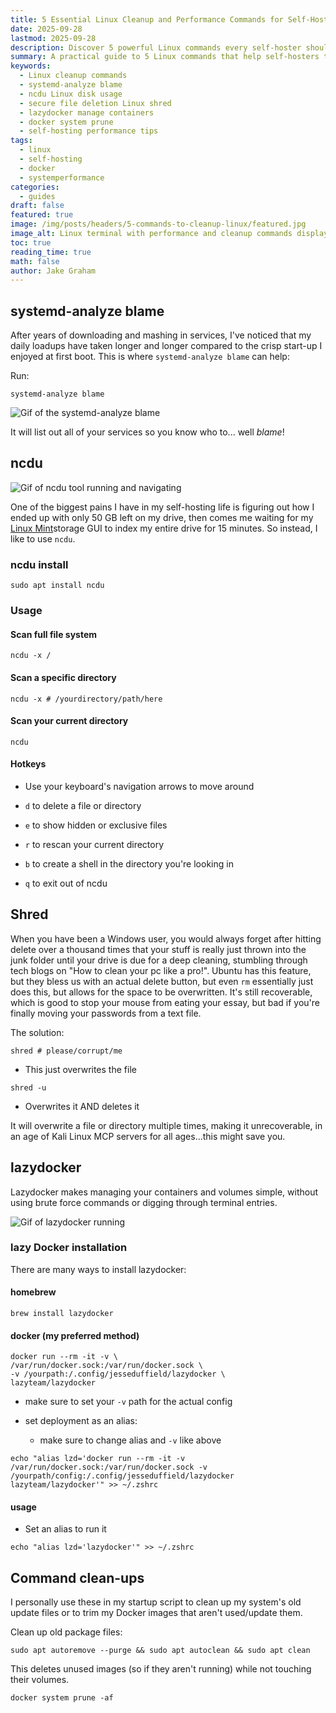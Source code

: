 ```yaml
---
title: 5 Essential Linux Cleanup and Performance Commands for Self-Hosters
date: 2025-09-28
lastmod: 2025-09-28
description: Discover 5 powerful Linux commands every self-hoster should know—speed up boot times, free disk space, securely delete files, manage Docker containers, and keep your system clean.
summary: A practical guide to 5 Linux commands that help self-hosters troubleshoot startup delays, reclaim disk space, manage containers, and securely wipe data.
keywords:
  - Linux cleanup commands
  - systemd-analyze blame
  - ncdu Linux disk usage
  - secure file deletion Linux shred
  - lazydocker manage containers
  - docker system prune
  - self-hosting performance tips
tags:
  - linux
  - self-hosting
  - docker
  - systemperformance
categories:
  - guides
draft: false
featured: true
image: /img/posts/headers/5-commands-to-cleanup-linux/featured.jpg
image_alt: Linux terminal with performance and cleanup commands displayed
toc: true
reading_time: true
math: false
author: Jake Graham
---
```

## systemd-analyze blame 


After years of downloading and mashing in services, I've noticed that my daily loadups have taken longer and longer compared to the crisp start-up I enjoyed at first boot.
This is where `systemd-analyze blame` can help:

Run:
```
systemd-analyze blame
```

<img src="/img/posts/Inlines/5-commands-to-cleanup-linux/systemd.gif" 
     alt="Gif of the systemd-analyze blame" 
     style="max-width: 100%; height: auto;">

It will list out all of your services so you know who to... well *blame*!


## ncdu

<img src="/img/posts/Inlines/5-commands-to-cleanup-linux/ncdu.gif" 
     alt="Gif of ncdu tool running and navigating" 
     style="max-width: 100%; height: auto;">

One of the biggest pains I have in my self-hosting life is figuring out how I ended up with only 50 GB left on my drive, then comes me waiting for my [Linux Mint](https://www.linuxmint.com/)storage GUI to index my entire drive for 15 minutes. So instead, I like to use `ncdu`.

### ncdu install

```
sudo apt install ncdu
```

### Usage 

#### Scan full file system

```
ncdu -x /
```

#### Scan a specific directory

```
ncdu -x # /yourdirectory/path/here
```

#### Scan your current directory

```
ncdu
```

#### Hotkeys

- Use your keyboard's navigation arrows to move around

- `d` to delete a file or directory

- `e` to show hidden or exclusive files

- `r` to rescan your current directory

- `b` to create a shell in the directory you're looking in

- `q` to exit out of ncdu


## Shred

When you have been a Windows user, you would always forget after hitting delete over a thousand times that your stuff is really just thrown into the junk folder until your drive is due for a deep cleaning, stumbling through tech blogs on "How to clean your pc like a pro!". Ubuntu has this feature, but they bless us with an actual delete button, but even `rm` essentially just does this, but allows for the space to be overwritten. It's still recoverable, which is good to stop your mouse from eating your essay, but bad if you're finally moving your passwords from a text file. 

The solution:

```
shred # please/corrupt/me
```

- This just overwrites the file

```
shred -u
```

- Overwrites it AND deletes it

It will overwrite a file or directory multiple times, making it unrecoverable, in an age of Kali Linux MCP servers for all ages...this might save you.


## lazydocker

Lazydocker makes managing your containers and volumes simple, without using brute force commands or digging through terminal entries. 

<img src="/img/posts/Inlines/5-commands-to-cleanup-linux/lazydocker.gif" 
     alt="Gif of lazydocker running " 
     style="max-width: 100%; height: auto;">

### lazy Docker installation 

There are many ways to install lazydocker:

#### homebrew

```
brew install lazydocker
```

#### docker (my preferred method)

```
docker run --rm -it -v \
/var/run/docker.sock:/var/run/docker.sock \
-v /yourpath:/.config/jesseduffield/lazydocker \
lazyteam/lazydocker
```

- make sure to set your `-v` path for the actual config 

- set deployment as an alias: 
	- make sure to change alias and `-v` like above

```
echo "alias lzd='docker run --rm -it -v /var/run/docker.sock:/var/run/docker.sock -v /yourpath/config:/.config/jesseduffield/lazydocker lazyteam/lazydocker'" >> ~/.zshrc
```

#### usage

- Set an alias to run it 

```
echo "alias lzd='lazydocker'" >> ~/.zshrc
```


## Command clean-ups

I personally use these in my startup script to clean up my system's old update files or to trim my Docker images that aren't used/update them. 

Clean up old package files:

```
sudo apt autoremove --purge && sudo apt autoclean && sudo apt clean
```

This deletes unused images (so if they aren't running) while not touching their volumes. 

```
docker system prune -af
```

